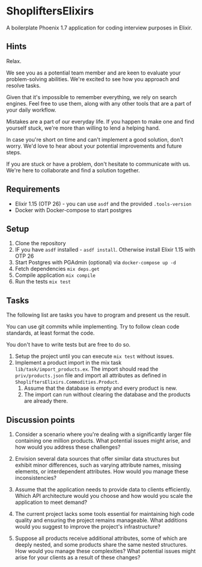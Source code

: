 # ShopliftersElixirs
A boilerplate Phoenix 1.7 application for coding interview purposes in Elixir. 

## Hints

Relax. 

We see you as a potential team member and are keen to evaluate your problem-solving abilities. We're excited to see how you approach and resolve tasks.

Given that it's impossible to remember everything, we rely on search engines. Feel free to use them, along with any other tools that are a part of your daily workflow.

Mistakes are a part of our everyday life. If you happen to make one and find yourself stuck, we're more than willing to lend a helping hand.

In case you're short on time and can't implement a good solution, don't worry. We'd love to hear about your potential improvements and future steps.

If you are stuck or have a problem, don't hesitate to communicate with us. We're here to collaborate and find a solution together.

## Requirements

- Elixir 1.15 (OTP 26) - you can use `asdf` and the provided `.tools-version`
- Docker with Docker-compose to start postgres

## Setup

1. Clone the repository
2. IF you have `asdf` installed - `asdf install`. Otherwise install Elixir 1.15 with OTP 26
3. Start Postgres with PGAdmin (optional) via `docker-compose up -d`
3. Fetch dependencies `mix deps.get`
4. Compile application `mix compile`
5. Run the tests `mix test`

## Tasks
The following list are tasks you have to program and present us the result.

You can use git commits while implementing. Try to follow clean code standards, at least format the code.

You don't have to write tests but are free to do so.

1. Setup the project until you can execute `mix test` without issues.
2. Implement a product import in the mix task `lib/task/import_products.ex`. The import should read the `priv/products.json` file and import all attributes as defined in `ShopliftersElixirs.Commodities.Product`.
    1. Assume that the database is empty and every product is new.
    2. The import can run without clearing the database and the products are already there.

## Discussion points 
1. Consider a scenario where you're dealing with a significantly larger file containing one million products. What potential issues might arise, and how would you address these challenges?

2. Envision several data sources that offer similar data structures but exhibit minor differences, such as varying attribute names, missing elements, or interdependent attributes. How would you manage these inconsistencies?

3. Assume that the application needs to provide data to clients efficiently. Which API architecture would you choose and how would you scale the application to meet demand?

4. The current project lacks some tools essential for maintaining high code quality and ensuring the project remains manageable. What additions would you suggest to improve the project's infrastructure?

5. Suppose all products receive additional attributes, some of which are deeply nested, and some products share the same nested structures. How would you manage these complexities? What potential issues might arise for your clients as a result of these changes?
